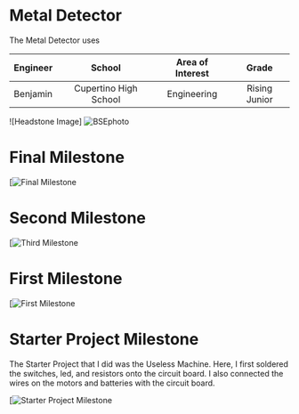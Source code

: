 ﻿# Metal Detector
The Metal Detector uses

| **Engineer** | **School** | **Area of Interest** | **Grade** |
|:--:|:--:|:--:|:--:|
| Benjamin | Cupertino High School | Engineering | Rising Junior

![Headstone Image]
![BSEphoto](https://user-images.githubusercontent.com/107588607/174402480-b11bf8b3-0c12-43dc-b338-a652963c8ed0.JPG)

  
# Final Milestone


[![Final Milestone]()

# Second Milestone


[![Third Milestone]()
# First Milestone
  



[![First Milestone]()

# Starter Project Milestone
The Starter Project that I did was the Useless Machine. Here, I first soldered the switches, led, and resistors onto the circuit board. I also connected the wires on the motors and batteries with the circuit board.

[![Starter Project Milestone]()
